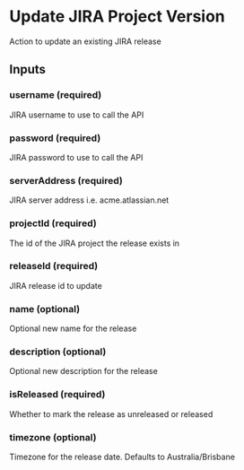 # Update JIRA Project Version
Action to update an existing JIRA  release

## Inputs

### username (required)
JIRA username to use to call the API

### password (required)
JIRA password to use to call the API

### serverAddress (required)
JIRA server address i.e. acme.atlassian.net

### projectId (required)
The id of the JIRA project the release exists in

### releaseId (required)
JIRA release id to update

### name (optional)
Optional new name for the release

### description (optional)
Optional new description for the release

### isReleased (required)
Whether to mark the release as unreleased or released

### timezone (optional)
Timezone for the release date. Defaults to Australia/Brisbane
